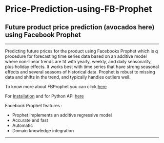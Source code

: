 # Price-Prediction-using-FB-Prophet
## Future product price prediction (avocados here) using Facebook Prophet
---
Predicting future prices for the product using Facebooks Prophet which is q procedure for forecasting time series data based on an additive model where non-linear trends are fit with yearly, weekly, and daily seasonality, plus holiday effects. It works best with time series that have strong seasonal effects and several seasons of historical data. Prophet is robust to missing data and shifts in the trend, and typically handles outliers well.

To know more about FBProphet you can click [here](https://facebook.github.io/prophet/)

For [Installation](https://facebook.github.io/prophet/docs/installation.html) and for Python API [here](https://facebook.github.io/prophet/docs/quick_start.html#python-api)

Facebook Prophet features :
- Prophet implements an additive regressive model
- Accurate and fast
- Automatic 
- Domain knowledge integration
---
